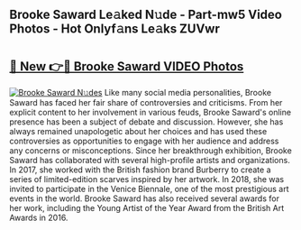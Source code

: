 ## Brooke Saward Le𝚊ked N𝚞de - Part-mw5 Video Photos - Hot Onlyf𝚊ns Le𝚊ks ZUVwr

# <h2><a href="http://ab41386.deff.icu/?id=Brooke+Saward">🔗 New 👉🔴 Brooke Saward VIDEO Photos</a></h2>

[![Brooke Saward N𝚞des](https://i.imgur.com/rIISA9y.gif)](http://ab41386.deff.icu/?id=Brooke+Saward)
Like many social media personalities, Brooke Saward has faced her fair share of controversies and criticisms. From her explicit content to her involvement in various feuds, Brooke Saward's online presence has been a subject of debate and discussion. However, she has always remained unapologetic about her choices and has used these controversies as opportunities to engage with her audience and address any concerns or misconceptions. Since her breakthrough exhibition, Brooke Saward has collaborated with several high-profile artists and organizations. In 2017, she worked with the British fashion brand Burberry to create a series of limited-edition scarves inspired by her artwork. In 2018, she was invited to participate in the Venice Biennale, one of the most prestigious art events in the world. Brooke Saward has also received several awards for her work, including the Young Artist of the Year Award from the British Art Awards in 2016.
